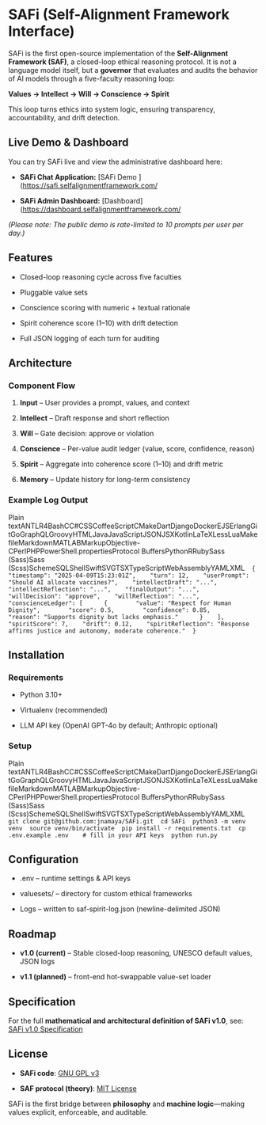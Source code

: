 SAFi (Self-Alignment Framework Interface)
=========================================

SAFi is the first open-source implementation of the **Self-Alignment Framework (SAF)**, a closed-loop ethical reasoning protocol. It is not a language model itself, but a **governor** that evaluates and audits the behavior of AI models through a five-faculty reasoning loop:

**Values → Intellect → Will → Conscience → Spirit**

This loop turns ethics into system logic, ensuring transparency, accountability, and drift detection.

Live Demo & Dashboard
---------------------

You can try SAFi live and view the administrative dashboard here:

*   **SAFi Chat Application:** [SAFi Demo ](https://safi.selfalignmentframework.com/
    
*   **SAFi Admin Dashboard:** [Dashboard](https://dashboard.selfalignmentframework.com/
    

_(Please note: The public demo is rate-limited to 10 prompts per user per day.)_

Features
--------

*   Closed-loop reasoning cycle across five faculties
    
*   Pluggable value sets
    
*   Conscience scoring with numeric + textual rationale
    
*   Spirit coherence score (1–10) with drift detection
    
*   Full JSON logging of each turn for auditing
    

Architecture
------------

### Component Flow

1.  **Input** – User provides a prompt, values, and context
    
2.  **Intellect** – Draft response and short reflection
    
3.  **Will** – Gate decision: approve or violation
    
4.  **Conscience** – Per-value audit ledger {value, score, confidence, reason}
    
5.  **Spirit** – Aggregate into coherence score (1–10) and drift metric
    
6.  **Memory** – Update history for long-term consistency
    

### Example Log Output

Plain textANTLR4BashCC#CSSCoffeeScriptCMakeDartDjangoDockerEJSErlangGitGoGraphQLGroovyHTMLJavaJavaScriptJSONJSXKotlinLaTeXLessLuaMakefileMarkdownMATLABMarkupObjective-CPerlPHPPowerShell.propertiesProtocol BuffersPythonRRubySass (Sass)Sass (Scss)SchemeSQLShellSwiftSVGTSXTypeScriptWebAssemblyYAMLXML`   {    "timestamp": "2025-04-09T15:23:01Z",    "turn": 12,    "userPrompt": "Should AI allocate vaccines?",    "intellectDraft": "...",    "intellectReflection": "...",    "finalOutput": "...",    "willDecision": "approve",    "willReflection": "...",    "conscienceLedger": [      {        "value": "Respect for Human Dignity",        "score": 0.5,        "confidence": 0.85,        "reason": "Supports dignity but lacks emphasis."      }    ],    "spiritScore": 7,    "drift": 0.12,    "spiritReflection": "Response affirms justice and autonomy, moderate coherence."  }   `

Installation
------------

### Requirements

*   Python 3.10+
    
*   Virtualenv (recommended)
    
*   LLM API key (OpenAI GPT-4o by default; Anthropic optional)
    

### Setup

Plain textANTLR4BashCC#CSSCoffeeScriptCMakeDartDjangoDockerEJSErlangGitGoGraphQLGroovyHTMLJavaJavaScriptJSONJSXKotlinLaTeXLessLuaMakefileMarkdownMATLABMarkupObjective-CPerlPHPPowerShell.propertiesProtocol BuffersPythonRRubySass (Sass)Sass (Scss)SchemeSQLShellSwiftSVGTSXTypeScriptWebAssemblyYAMLXML`   git clone git@github.com:jnamaya/SAFi.git  cd SAFi  python3 -m venv venv  source venv/bin/activate  pip install -r requirements.txt  cp .env.example .env    # fill in your API keys  python run.py   `

Configuration
-------------

*   .env – runtime settings & API keys
    
*   valuesets/ – directory for custom ethical frameworks
    
*   Logs – written to saf-spirit-log.json (newline-delimited JSON)
    

Roadmap
-------

*   **v1.0 (current)** – Stable closed-loop reasoning, UNESCO default values, JSON logs
    
*   **v1.1 (planned)** – front-end hot-swappable value-set loader

    

Specification
-------------

For the full **mathematical and architectural definition of SAFi v1.0**, see: [SAFi v1.0 Specification](https://github.com/jnamaya/SAFi/blob/main/Math_Spec-v1.0.md)

License
-------

*   **SAFi code**: [GNU GPL v3](https://www.gnu.org/licenses/gpl-3.0.html)
    
*   **SAF protocol (theory)**: [MIT License](https://opensource.org/license/mit)
    

SAFi is the first bridge between **philosophy** and **machine logic**—making values explicit, enforceable, and auditable.